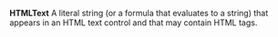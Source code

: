 **HTMLText** A literal string (or a formula that evaluates to a string) that appears in an HTML text control and that may contain HTML tags.
